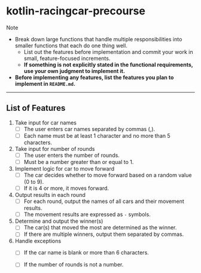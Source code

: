 # kotlin-racingcar-precourse

> [!NOTE]
> - Break down large functions that handle multiple responsibilities into smaller functions that each do one thing well.
>   - List out the features before implementation and commit your work in small, feature-focused increments.
>   - **If something is not explicitly stated in the functional requirements, use your own judgment to implement it.**
> - **Before implementing any features, list the features you plan to implement in `README.md`.**

---

## List of Features

1. Take input for car names
    - [ ] The user enters car names separated by commas (,).
    - [ ] Each name must be at least 1 character and no more than 5 characters.
2. Take input for number of rounds
    - [ ] The user enters the number of rounds.
    - [ ] Must be a number greater than or equal to 1.
3. Implement logic for car to move forward
    - [ ] The car decides whether to move forward based on a random value (0 to 9).
    - [ ] If it is 4 or more, it moves forward.
4. Output results in each round
    - [ ] For each round, output the names of all cars and their movement results.
    - [ ] The movement results are expressed as `-` symbols.
5. Determine and output the winner(s)
    - [ ] The car(s) that moved the most are determined as the winner.
    - [ ] If there are multiple winners, output them separated by commas.
6. Handle exceptions
    - [ ] If the car name is blank or more than 6 characters.
    - [ ] If the number of rounds is not a number.

